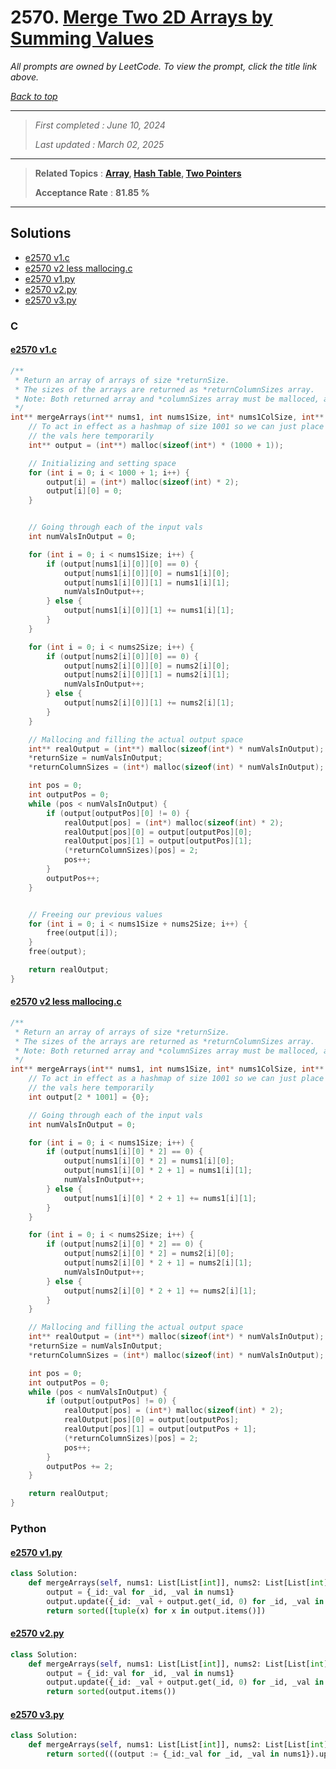 # 2570. [Merge Two 2D Arrays by Summing Values](<https://leetcode.com/problems/merge-two-2d-arrays-by-summing-values>)

*All prompts are owned by LeetCode. To view the prompt, click the title link above.*

*[Back to top](<../README.md>)*

------

> *First completed : June 10, 2024*
>
> *Last updated : March 02, 2025*

------

> **Related Topics** : **[Array](<by_topic/Array.md>), [Hash Table](<by_topic/Hash Table.md>), [Two Pointers](<by_topic/Two Pointers.md>)**
>
> **Acceptance Rate** : **81.85 %**

------

## Solutions

- [e2570 v1.c](<../my-submissions/e2570 v1.c>)
- [e2570 v2 less mallocing.c](<../my-submissions/e2570 v2 less mallocing.c>)
- [e2570 v1.py](<../my-submissions/e2570 v1.py>)
- [e2570 v2.py](<../my-submissions/e2570 v2.py>)
- [e2570 v3.py](<../my-submissions/e2570 v3.py>)
### C
#### [e2570 v1.c](<../my-submissions/e2570 v1.c>)
```C
/**
 * Return an array of arrays of size *returnSize.
 * The sizes of the arrays are returned as *returnColumnSizes array.
 * Note: Both returned array and *columnSizes array must be malloced, assume caller calls free().
 */
int** mergeArrays(int** nums1, int nums1Size, int* nums1ColSize, int** nums2, int nums2Size, int* nums2ColSize, int* returnSize, int** returnColumnSizes){
    // To act in effect as a hashmap of size 1001 so we can just place 
    // the vals here temporarily
    int** output = (int**) malloc(sizeof(int*) * (1000 + 1));

    // Initializing and setting space
    for (int i = 0; i < 1000 + 1; i++) {
        output[i] = (int*) malloc(sizeof(int) * 2);
        output[i][0] = 0;
    }


    // Going through each of the input vals
    int numValsInOutput = 0;

    for (int i = 0; i < nums1Size; i++) {
        if (output[nums1[i][0]][0] == 0) {
            output[nums1[i][0]][0] = nums1[i][0];
            output[nums1[i][0]][1] = nums1[i][1];
            numValsInOutput++;
        } else {
            output[nums1[i][0]][1] += nums1[i][1];
        }
    }

    for (int i = 0; i < nums2Size; i++) {
        if (output[nums2[i][0]][0] == 0) {
            output[nums2[i][0]][0] = nums2[i][0];
            output[nums2[i][0]][1] = nums2[i][1];
            numValsInOutput++;
        } else {
            output[nums2[i][0]][1] += nums2[i][1];
        }
    }

    // Mallocing and filling the actual output space
    int** realOutput = (int**) malloc(sizeof(int*) * numValsInOutput);
    *returnSize = numValsInOutput;
    *returnColumnSizes = (int*) malloc(sizeof(int) * numValsInOutput);

    int pos = 0;
    int outputPos = 0;
    while (pos < numValsInOutput) {
        if (output[outputPos][0] != 0) {
            realOutput[pos] = (int*) malloc(sizeof(int) * 2);
            realOutput[pos][0] = output[outputPos][0];
            realOutput[pos][1] = output[outputPos][1];
            (*returnColumnSizes)[pos] = 2;
            pos++;
        }
        outputPos++;
    }


    // Freeing our previous values
    for (int i = 0; i < nums1Size + nums2Size; i++) {
        free(output[i]);    
    }
    free(output);

    return realOutput;
}
```

#### [e2570 v2 less mallocing.c](<../my-submissions/e2570 v2 less mallocing.c>)
```C
/**
 * Return an array of arrays of size *returnSize.
 * The sizes of the arrays are returned as *returnColumnSizes array.
 * Note: Both returned array and *columnSizes array must be malloced, assume caller calls free().
 */
int** mergeArrays(int** nums1, int nums1Size, int* nums1ColSize, int** nums2, int nums2Size, int* nums2ColSize, int* returnSize, int** returnColumnSizes){
    // To act in effect as a hashmap of size 1001 so we can just place 
    // the vals here temporarily
    int output[2 * 1001] = {0};

    // Going through each of the input vals
    int numValsInOutput = 0;

    for (int i = 0; i < nums1Size; i++) {
        if (output[nums1[i][0] * 2] == 0) {
            output[nums1[i][0] * 2] = nums1[i][0];
            output[nums1[i][0] * 2 + 1] = nums1[i][1];
            numValsInOutput++;
        } else {
            output[nums1[i][0] * 2 + 1] += nums1[i][1];
        }
    }

    for (int i = 0; i < nums2Size; i++) {
        if (output[nums2[i][0] * 2] == 0) {
            output[nums2[i][0] * 2] = nums2[i][0];
            output[nums2[i][0] * 2 + 1] = nums2[i][1];
            numValsInOutput++;
        } else {
            output[nums2[i][0] * 2 + 1] += nums2[i][1];
        }
    }

    // Mallocing and filling the actual output space
    int** realOutput = (int**) malloc(sizeof(int*) * numValsInOutput);
    *returnSize = numValsInOutput;
    *returnColumnSizes = (int*) malloc(sizeof(int) * numValsInOutput);

    int pos = 0;
    int outputPos = 0;
    while (pos < numValsInOutput) {
        if (output[outputPos] != 0) {
            realOutput[pos] = (int*) malloc(sizeof(int) * 2);
            realOutput[pos][0] = output[outputPos];
            realOutput[pos][1] = output[outputPos + 1];
            (*returnColumnSizes)[pos] = 2;
            pos++;
        }
        outputPos += 2;
    }

    return realOutput;
}
```

### Python
#### [e2570 v1.py](<../my-submissions/e2570 v1.py>)
```Python
class Solution:
    def mergeArrays(self, nums1: List[List[int]], nums2: List[List[int]]) -> List[List[int]]:
        output = {_id:_val for _id, _val in nums1}
        output.update({_id: _val + output.get(_id, 0) for _id, _val in nums2})
        return sorted([tuple(x) for x in output.items()])
```

#### [e2570 v2.py](<../my-submissions/e2570 v2.py>)
```Python
class Solution:
    def mergeArrays(self, nums1: List[List[int]], nums2: List[List[int]]) -> List[List[int]]:
        output = {_id:_val for _id, _val in nums1}
        output.update({_id: _val + output.get(_id, 0) for _id, _val in nums2})
        return sorted(output.items())
```

#### [e2570 v3.py](<../my-submissions/e2570 v3.py>)
```Python
class Solution:
    def mergeArrays(self, nums1: List[List[int]], nums2: List[List[int]]) -> List[List[int]]:
        return sorted(((output := {_id:_val for _id, _val in nums1}).update({_id: _val + output.get(_id, 0) for _id, _val in nums2}), output.items())[1])
```

